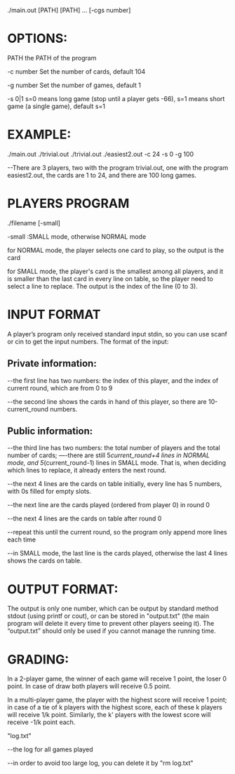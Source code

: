 ./main.out [PATH] [PATH] … [-cgs number]

# OPTIONS:

PATH			the PATH of the program

-c number		Set the number of cards, default 104

-g number		Set the number of games, default 1

-s 0|1			s=0 means long game (stop until a player gets -66), s=1 means short game (a single game), default s=1

# EXAMPLE:
./main.out ./trivial.out ./trivial.out ./easiest2.out -c 24 -s 0 -g 100

--There are 3 players, two with the program trivial.out, one with the program easiest2.out, the cards are 1 to 24, and there are 100 long games.

# PLAYERS PROGRAM
./filename [-small]

-small			:SMALL mode, otherwise NORMAL mode

for NORMAL mode, the player selects one card to play, so the output is the card

for SMALL mode, the player's card is the smallest among all players, and it is smaller than the last card in every line on table, so the player need to select a line to replace. The output is the index of the line (0 to 3). 

# INPUT FORMAT
A player’s program only received standard input stdin, so you can use scanf or cin to get the input numbers. The format of the input:

## Private information:
--the first line has two numbers: the index of this player, and the index of current round, which are from 0 to 9

--the second line shows the cards in hand of this player, so there are 10-current_round numbers.

## Public information:
--the third line has two numbers: the total number of players and the total number of cards;
—-there are still 5*current_round+4 lines in NORMAL mode, and 5*(current_round-1) lines in SMALL mode. That is, when deciding which lines to replace, it already enters the next round.

--the next 4 lines are the cards on table initially, every line has 5 numbers, with 0s filled for empty slots.

--the next line are the cards played (ordered from player 0) in round 0

--the next 4 lines are the cards on table after round 0

--repeat this until the current round, so the program only append more lines each time

--in SMALL mode, the last line is the cards played, otherwise the last 4 lines shows the cards on table. 

# OUTPUT FORMAT:
The output is only one number, which can be output by standard method stdout (using printf or cout), or can be stored in "output.txt" (the main program will delete it every time to prevent other players seeing it). The “output.txt” should only be used if you cannot manage the running time.

# GRADING:
In a 2-player game, the winner of each game will receive 1 point, the loser 0 point. In case of draw both players will receive 0.5 point.

In a multi-player game, the player with the highest score will receive 1 point; in case of a tie of k players with the highest score, each of these k players will receive 1/k point. Similarly, the k' players with the lowest score will receive -1/k point each.


"log.txt"

--the log for all games played

--in order to avoid too large log, you can delete it by "rm log.txt"